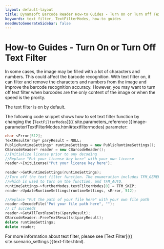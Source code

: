 ```yaml
---
layout: default-layout
title: Dynamsoft Barcode Reader How-to Guides - Turn On or Turn Off Text Filter
keywords: text filter, TextFilterModes, how-to guides
needAutoGenerateSidebar: false
---
```



# How-to Guides - Turn On or Turn Off Text Filter     

In some cases, the image may be filled with a lot of characters and numbers. This could affect the barcode recognition. With text filter on, it can filter and remove the characters and numbers from the image and improve the barcode recognition accuracy. However, you may want to turn off text filter when barcodes are the only content of the image or when the speed is the prority.    

The text filter is on by default.    

The following code snippet shows how to set text filter function by changing the [`TextFilterModes`]({{ site.parameters_reference }}image-parameter/TextFilterModes.html#textfiltermodes) parameter:    


```cpp
char sError[512];
TextResultArray* paryResult = NULL;
PublicRuntimeSettings* runtimeSettings = new PublicRuntimeSettings();
CBarcodeReader* reader = new CBarcodeReader();
//Initialize license prior to any decoding
//Replace "Put your license key here" with your own license
reader->InitLicense("Put your license key here");
   
reader->GetRuntimeSettings(runtimeSettings);
//Turn off the text filter function. The enumeration includes TFM_GENERAL_CONTOUR,
//which is used to turn on the function, and TFM_AUTO.
runtimeSettings->furtherModes.textFilterModes[0] = TFM_SKIP;
reader->UpdateRuntimeSettings(runtimeSettings, sError, 512);

//Replace "Put the path of your file here" with your own file path
reader->DecodeFile("Put your file path here", "");
// If succeeds
reader->GetAllTextResults(&paryResult);
CBarcodeReader::FreeTextResults(&paryResult);
delete runtimeSettings;
delete reader;
```



For more information about text filter, please see [Text Filter]({{ site.scenario_settings }}text-filter.html).   


